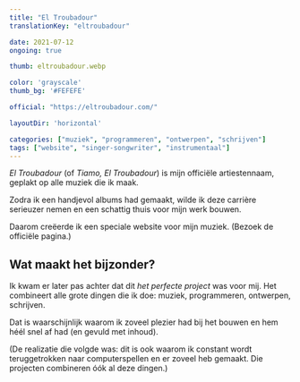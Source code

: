 ```yaml
---
title: "El Troubadour"
translationKey: "eltroubadour"

date: 2021-07-12
ongoing: true

thumb: eltroubadour.webp

color: 'grayscale'
thumb_bg: '#FEFEFE'

official: "https://eltroubadour.com/"

layoutDir: 'horizontal'

categories: ["muziek", "programmeren", "ontwerpen", "schrijven"]
tags: ["website", "singer-songwriter", "instrumentaal"]
---
```


_El Troubadour_ (of _Tiamo, El Troubadour_) is mijn officiële artiestennaam, geplakt op alle muziek die ik maak.

Zodra ik een handjevol albums had gemaakt, wilde ik deze carrière serieuzer nemen en een schattig thuis voor mijn werk bouwen.

Daarom creëerde ik een speciale website voor mijn muziek. (Bezoek de officiële pagina.)

## Wat maakt het bijzonder?
Ik kwam er later pas achter dat dit _het perfecte project_ was voor mij. Het combineert alle grote dingen die ik doe: muziek, programmeren, ontwerpen, schrijven.

Dat is waarschijnlijk waarom ik zoveel plezier had bij het bouwen en hem héél snel af had (en gevuld met inhoud).

(De realizatie die volgde was: dit is ook waarom ik constant wordt teruggetrokken naar computerspellen en er zoveel heb gemaakt. Die projecten combineren óók al deze dingen.)
